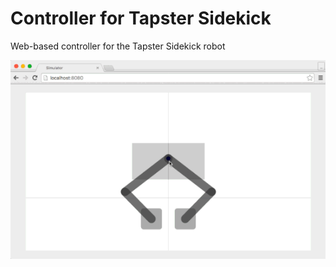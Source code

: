 # Controller for Tapster Sidekick 
Web-based controller for the Tapster Sidekick robot

![Controller demo](doc/demo.gif)
